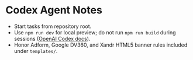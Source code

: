 # Codex Agent Notes

- Start tasks from repository root.
- Use `npm run dev` for local preview; do not run `npm run build` during sessions ([OpenAI Codex docs](https://developers.openai.com/codex/cloud)).
- Honor Adform, Google DV360, and Xandr HTML5 banner rules included under `templates/`.

